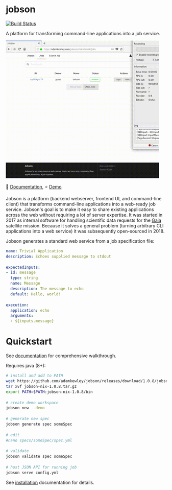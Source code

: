 # jobson

[![Build Status](https://travis-ci.org/adamkewley/jobson.svg?branch=master)](https://travis-ci.org/adamkewley/jobson)

A platform for transforming command-line applications into a job service.

![ui video demo](jobson-docs/src/ui-animation.gif)


📖 [Documentation](https://adamkewley.github.io/jobson), ⭐️ [Demo](https://adamkewley.com/demos/jobson/show/index.html)

Jobson is a platform (backend webserver, frontend UI, and command-line
client) that transforms command-line applications into a web-ready job
service. Jobson's goal is to make it easy to share existing
applications across the web without requiring a lot of server
expertise. It was started in 2017 as internal software for handling
scientific data requests for the [Gaia](https://sci.esa.int/web/gaia)
satellite mission. Because it solves a general problem (turning
arbitrary CLI applications into a web service) it was subsequently
open-sourced in 2018.

Jobson generates a standard web service from a job specification file:

```yaml
name: Trivial Application
description: Echoes supplied message to stdout

expectedInputs:
- id: message
  type: string
  name: Message
  description: The message to echo
  default: Hello, world!

execution:
  application: echo
  arguments:
  - ${inputs.message}
```

# Quickstart

See
[documentation](https://adamkewley.github.io/jobson/quickstart.html)
for comprehensive walkthrough.

Requires java (8+):

```bash
# install and add to PATH
wget https://github.com/adamkewley/jobson/releases/download/1.0.8/jobson-nix-1.0.8.tar.gz
tar xvf jobson-nix-1.0.8.tar.gz
export PATH=$PATH:jobson-nix-1.0.8/bin

# create demo workspace
jobson new --demo

# generate new spec
jobson generate spec someSpec

# edit
#nano specs/someSpec/spec.yml

# validate 
jobson validate spec someSpec

# host JSON API for running job
jobson serve config.yml
```

See [installation](https://adamkewley.github.io/jobson/install.html)
documentation for details.
